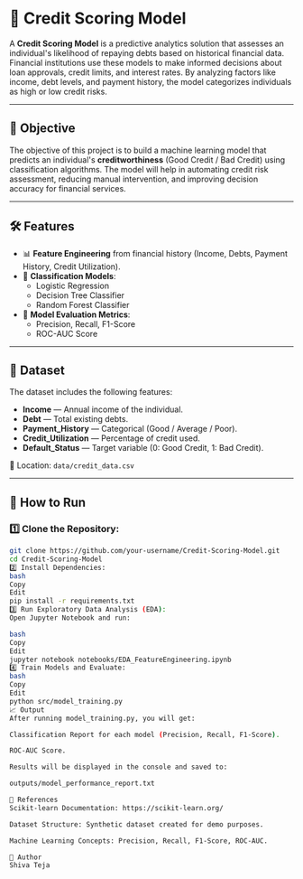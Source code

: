 # 🏦 Credit Scoring Model

A **Credit Scoring Model** is a predictive analytics solution that assesses an individual's likelihood of repaying debts based on historical financial data. Financial institutions use these models to make informed decisions about loan approvals, credit limits, and interest rates. By analyzing factors like income, debt levels, and payment history, the model categorizes individuals as high or low credit risks.

---

## 🎯 Objective
The objective of this project is to build a machine learning model that predicts an individual's **creditworthiness** (Good Credit / Bad Credit) using classification algorithms. The model will help in automating credit risk assessment, reducing manual intervention, and improving decision accuracy for financial services.

---
## 🛠️ Features
- 📊 **Feature Engineering** from financial history (Income, Debts, Payment History, Credit Utilization).
- 🤖 **Classification Models**:
  - Logistic Regression
  - Decision Tree Classifier
  - Random Forest Classifier
- 🧪 **Model Evaluation Metrics**:
  - Precision, Recall, F1-Score
  - ROC-AUC Score

---

## 📂 Dataset
The dataset includes the following features:
- **Income** — Annual income of the individual.
- **Debt** — Total existing debts.
- **Payment_History** — Categorical (Good / Average / Poor).
- **Credit_Utilization** — Percentage of credit used.
- **Default_Status** — Target variable (0: Good Credit, 1: Bad Credit).

📁 Location: `data/credit_data.csv`

---

## 🚀 How to Run

### 1️⃣ Clone the Repository:
```bash
git clone https://github.com/your-username/Credit-Scoring-Model.git
cd Credit-Scoring-Model
2️⃣ Install Dependencies:
bash
Copy
Edit
pip install -r requirements.txt
3️⃣ Run Exploratory Data Analysis (EDA):
Open Jupyter Notebook and run:

bash
Copy
Edit
jupyter notebook notebooks/EDA_FeatureEngineering.ipynb
4️⃣ Train Models and Evaluate:
bash
Copy
Edit
python src/model_training.py
📈 Output
After running model_training.py, you will get:

Classification Report for each model (Precision, Recall, F1-Score).

ROC-AUC Score.

Results will be displayed in the console and saved to:

outputs/model_performance_report.txt

🔗 References
Scikit-learn Documentation: https://scikit-learn.org/

Dataset Structure: Synthetic dataset created for demo purposes.

Machine Learning Concepts: Precision, Recall, F1-Score, ROC-AUC.

📝 Author
Shiva Teja


